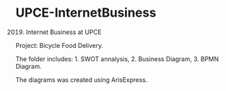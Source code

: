 # UPCE-InternetBusiness

2019. Internet Business at UPCE

Project: Bicycle Food Delivery.

The folder includes:
		1. SWOT annalysis, 
    2. Business Diagram,
    3. BPMN Diagram.

The diagrams was created using ArisExpress.
